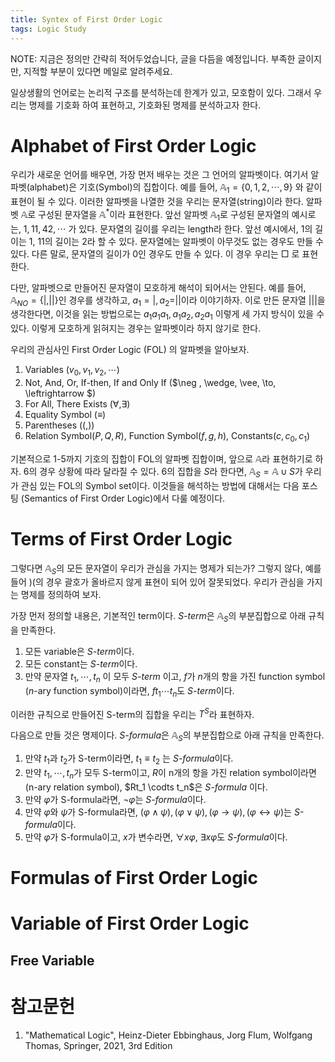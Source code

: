 ```yaml
---
title: Syntex of First Order Logic
tags: Logic Study
---
```


NOTE: 지금은 정의만 간략히 적어두었습니다, 글을 다듬을 예정입니다.
부족한 글이지만, 지적할 부분이 있다면 메일로 알려주세요.

일상생활의 언어로는 논리적 구조를 분석하는데 한계가 있고, 모호함이 있다.
그래서 우리는 명제를 기호화 하여 표현하고, 기호화된 명제를 분석하고자 한다.

# Alphabet of First Order Logic

우리가 새로운 언어를 배우면, 가장 먼저 배우는 것은 그 언어의 알파벳이다.
여기서 알파벳(alphabet)은 기호(Symbol)의 집합이다.
예를 들어, $\mathbb{A}_1 = \{0,1,2, \cdots, 9\}$ 와 같이 표현이 될 수 있다.
이러한 알파벳을 나열한 것을 우리는 문자열(string)이라 한다.
알파벳 $\mathbb{A}$로 구성된 문자열을 $\mathbb{A}^*$이라 표현한다.
앞선 알파벳 $\mathbb{A}_1$로 구성된 문자열의 예시로는, $1, 11, 42, \cdots$ 가 있다.
문자열의 길이를 우리는 length라 한다.
앞선 예시에서, $1$의 길이는 1, $11$의 길이는 2라 할 수 있다.
문자열에는 알파벳이 아무것도 없는 경우도 만들 수 있다.
다른 말로, 문자열의 길이가 0인 경우도 만들 수 있다.
이 경우 우리는 $\Box$ 로 표현한다.

다만, 알파벳으로 만들어진 문자열이 모호하게 해석이 되어서는 안된다.
예를 들어, $\mathbb{A}_{NO} = \{ |, || \}$인 경우를 생각하고, $a_1 = |, a_2 = ||$이라 이야기하자.
이로 만든 문자열 $|||$을 생각한다면, 이것을 읽는 방법으로는 $a_1 a_1 a_1, a_1 a_2, a_2 a_1$ 이렇게 세 가지 방식이 있을 수 있다. 
이렇게 모호하게 읽혀지는 경우는 알파벳이라 하지 않기로 한다.

우리의 관심사인 First Order Logic (FOL) 의 알파벳을 알아보자.

1. Variables ($v_0 , v_1, v_2, \cdots$)
2. Not, And, Or, If-then, If and Only If ($\neg , \wedge, \vee, \to, \leftrightarrow $)
3. For All, There Exists ($\forall , \exists$)
4. Equality Symbol ($\equiv$)
5. Parentheses ($(, )$)
6. Relation Symbol($P,Q,R$), Function Symbol($f, g, h$), Constants($c, c_0, c_1$) 

기본적으로 1-5까지 기호의 집합이 FOL의 알파벳 집합이며, 앞으로 $\mathbb{A}$라 표현하기로 하자.
6의 경우 상황에 따라 달라질 수 있다. 
6의 집합을 $S$라 한다면, $\mathbb{A}_S = \mathbb{A} \cup S$가 우리가 관심 있는 FOL의 Symbol set이다.
이것들을 해석하는 방법에 대해서는 다음 포스팅 (Semantics of First Order Logic)에서 다룰 예정이다.

# Terms of First Order Logic

그렇다면 $\mathbb{A}_S$의 모든 문자열이 우리가 관심을 가지는 명제가 되는가?
그렇지 않다, 예를 들어 $)($의 경우 괄호가 올바르지 않게 표현이 되어 있어 잘못되었다.
우리가 관심을 가지는 명제를 정의하여 보자.

가장 먼저 정의할 내용은, 기본적인 term이다.
*S-term*은 $\mathbb{A}_S$의 부분집합으로 아래 규칙을 만족한다.

1. 모든 variable은 *S-term*이다.
2. 모든 constant는 *S-term*이다.
3. 만약 문자열 $t_1, \cdots, t_n$ 이 모두 *S-term* 이고, $f$가 $n$개의 항을 가진 function symbol ($n$-ary function symbol)이라면, $ft_1 \cdots t_n$도 *S-term*이다.

이러한 규칙으로 만들어진 S-term의 집합을 우리는 $T^S$라 표현하자.

다음으로 만들 것은 명제이다.
*S-formula*은 $\mathbb{A}_S$의 부분집합으로 아래 규칙을 만족한다.

1. 만약 $t_1$과 $t_2$가 S-term이라면, $t_1 \equiv t_2$ 는 *S-formula*이다.
2. 만약 $t_1, \cdots, t_n$가 모두 S-term이고, $R$이 n개의 항을 가진 relation symbol이라면 (n-ary relation symbol), $Rt_1 \codts t_n$은 *S-formula* 이다.
3. 만약 $\varphi$가 S-formula라면, $\neg\varphi$는 *S-formula*이다.
4. 만약 $\varphi$와 $\psi$가 S-formula라면, $(\varphi \wedge \psi), (\varphi \vee \psi), (\varphi \to \psi), (\varphi \leftrightarrow \psi)$는 *S-formula*이다.
5. 만약 $\varphi$가 S-formula이고, $x$가 변수라면, $\forall x \varphi$, $\exists x \varphi$도 *S-formula*이다.

# Formulas of First Order Logic

# Variable of First Order Logic

## Free Variable

# 참고문헌

1. "Mathematical Logic", Heinz-Dieter Ebbinghaus, Jorg Flum, Wolfgang Thomas, Springer, 2021, 3rd Edition